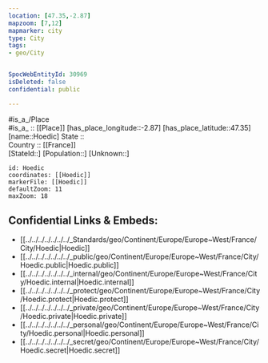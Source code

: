 ```yaml
---
location: [47.35,-2.87] 
mapzoom: [7,12] 
mapmarker: city 
type: City
tags:
- geo/City


SpocWebEntityId: 30969
isDeleted: false
confidential: public

---
```

#is_a_/Place  
#is_a_ :: [[Place]] 
[has_place_longitude::-2.87] 
[has_place_latitude::47.35] 
[name::Hoedic] 
State ::  
Country :: [[France]]  
[StateId::] 
[Population::] 
[Unknown::] 


```leaflet
id: Hoedic
coordinates: [[Hoedic]] 
markerFile: [[Hoedic]] 
defaultZoom: 11 
maxZoom: 18
```


## Confidential Links & Embeds: 
- [[../../../../../../../_Standards/geo/Continent/Europe/Europe~West/France/City/Hoedic|Hoedic]] 
- [[../../../../../../../_public/geo/Continent/Europe/Europe~West/France/City/Hoedic.public|Hoedic.public]] 
- [[../../../../../../../_internal/geo/Continent/Europe/Europe~West/France/City/Hoedic.internal|Hoedic.internal]] 
- [[../../../../../../../_protect/geo/Continent/Europe/Europe~West/France/City/Hoedic.protect|Hoedic.protect]] 
- [[../../../../../../../_private/geo/Continent/Europe/Europe~West/France/City/Hoedic.private|Hoedic.private]] 
- [[../../../../../../../_personal/geo/Continent/Europe/Europe~West/France/City/Hoedic.personal|Hoedic.personal]] 
- [[../../../../../../../_secret/geo/Continent/Europe/Europe~West/France/City/Hoedic.secret|Hoedic.secret]] 
